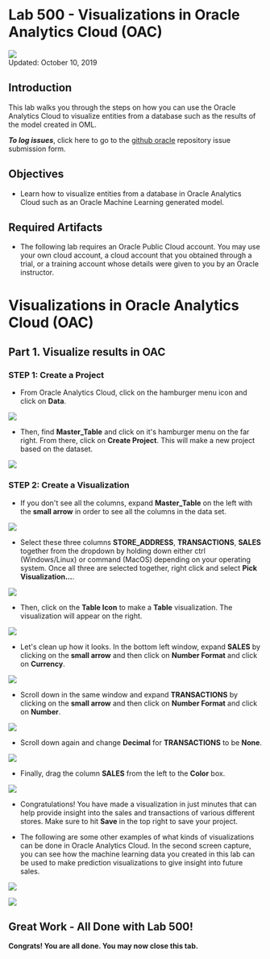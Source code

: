 # Lab 500 - Visualizations in Oracle Analytics Cloud (OAC)

![](images/500/Picture500-lab.png)  
Updated: October 10, 2019

## Introduction

This lab walks you through the steps on how you can use the Oracle Analytics Cloud to visualize entities from a database such as the results of the model created in OML.


**_To log issues_**, click here to go to the [github oracle](https://github.com/oracle/learning-library/issues/new) repository issue submission form.

## Objectives
-   Learn how to visualize entities from a database in Oracle Analytics Cloud such as an Oracle Machine Learning generated model.


## Required Artifacts
-   The following lab requires an Oracle Public Cloud account. You may use your own cloud account, a cloud account that you obtained through a trial, or a training account whose details were given to you by an Oracle instructor.



# Visualizations in Oracle Analytics Cloud (OAC)



## Part 1. Visualize results in OAC

### **STEP 1: Create a Project**

-   From Oracle Analytics Cloud, click on the hamburger menu icon and click on **Data**. 

![](./images/500/0.png)

-   Then, find **Master_Table** and click on it's hamburger menu on the far right. From there, click on **Create Project**. This will make a new project based on the dataset.

![](./images/500/1.png)


### **STEP 2: Create a Visualization**

-   If you don't see all the columns, expand **Master_Table** on the left with the **small arrow** in order to see all the columns in the data set.

![](./images/500/2.png)

-   Select these three columns **STORE_ADDRESS**, **TRANSACTIONS**, **SALES** together from the dropdown by holding down either ctrl (Windows/Linux) or command (MacOS) depending on your operating system. Once all three are selected together, right click and select **Pick Visualization...**.

![](./images/500/3.png)

-   Then, click on the **Table Icon** to make a **Table** visualization. The visualization will appear on the right.

![](./images/500/4.png)

-   Let's clean up how it looks. In the bottom left window, expand **SALES** by clicking on the **small arrow** and then click on **Number Format** and click on **Currency**.

![](./images/500/5.png)

-   Scroll down in the same window and expand **TRANSACTIONS** by clicking on the **small arrow** and then click on **Number Format** and click on **Number**.

![](./images/500/6.png)

-   Scroll down again and change **Decimal** for **TRANSACTIONS** to be **None**.

![](./images/500/7.png)

-   Finally, drag the column **SALES** from the left to the **Color** box.

![](./images/500/8.png)

-   Congratulations! You have made a visualization in just minutes that can help provide insight into the sales and transactions of various different stores. Make sure to hit **Save** in the top right to save your project.

-   The following are some other examples of what kinds of visualizations can be done in Oracle Analytics Cloud.  In the second screen capture, you can see how the machine learning data you created in this lab can be used to make prediction visualizations to give insight into future sales.

![](./images/500/9.png)

![](./images/500/10.png)


## Great Work - All Done with Lab 500!
**Congrats! You are all done. You may now close this tab.**
